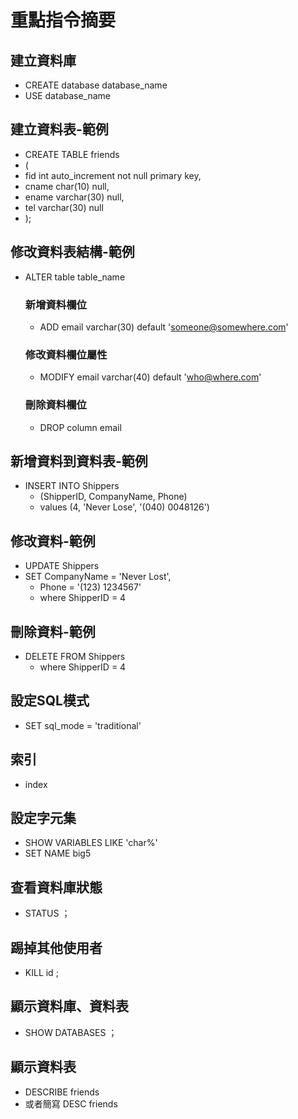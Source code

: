 # 重點指令摘要

## 建立資料庫
- CREATE database database_name
- USE database_name

## 建立資料表-範例
- CREATE TABLE friends
- (
-   fid int auto_increment not null primary key,
-   cname char(10) null,
-   ename varchar(30) null,
-   tel varchar(30) null
- );

## 修改資料表結構-範例
- ALTER table table_name
    ### 新增資料欄位
    - ADD email varchar(30) default 'someone@somewhere.com'
    ### 修改資料欄位屬性
    - MODIFY email varchar(40) default 'who@where.com'
    ### 刪除資料欄位
    - DROP column email

## 新增資料到資料表-範例
- INSERT INTO Shippers
    - (ShipperID, CompanyName, Phone)
    - values (4, 'Never Lose', '(040) 0048126')

## 修改資料-範例
- UPDATE Shippers
- SET CompanyName = 'Never Lost', 
    - Phone = '(123) 1234567'
    - where ShipperID = 4

## 刪除資料-範例
- DELETE FROM Shippers
    - where ShipperID = 4

## 設定SQL模式
- SET sql_mode = 'traditional'

## 索引
- index 

## 設定字元集
- SHOW VARIABLES LIKE 'char%'
- SET NAME big5

## 查看資料庫狀態
- STATUS ；

## 踢掉其他使用者
- KILL id ;

## 顯示資料庫、資料表
- SHOW DATABASES ；

## 顯示資料表
- DESCRIBE friends 
- 或者簡寫 DESC friends
